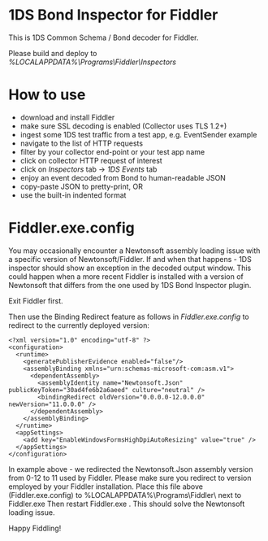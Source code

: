 # 1DS Bond Inspector for Fiddler

This is 1DS Common Schema / Bond decoder for Fiddler.

Please build and deploy to *%LOCALAPPDATA%\Programs\Fiddler\Inspectors*

# How to use

- download and install Fiddler
- make sure SSL decoding is enabled (Collector uses TLS 1.2+)
- ingest some 1DS test traffic from a test app, e.g. EventSender example
- navigate to the list of HTTP requests
- filter by your collector end-point or your test app name
- click on collector HTTP request of interest
- click on *Inspectors* tab -> *1DS Events* tab
- enjoy an event decoded from Bond to human-readable JSON
- copy-paste JSON to pretty-print, OR
- use the built-in indented format

# Fiddler.exe.config

You may occasionally encounter a Newtonsoft assembly loading issue with a specific version of Newtonsoft/Fiddler.
If and when that happens - 1DS inspector should show an exception in the decoded output window. 
This could happen when a more recent Fiddler is installed with a version of Newtonsoft that differs from the one used by 1DS Bond Inspector plugin.

Exit Fiddler first.

Then use the Binding Redirect feature as follows in *Fiddler.exe.config* to redirect to the currently deployed version:

```
<?xml version="1.0" encoding="utf-8" ?>
<configuration>
  <runtime>
    <generatePublisherEvidence enabled="false"/>
    <assemblyBinding xmlns="urn:schemas-microsoft-com:asm.v1">
      <dependentAssembly>
        <assemblyIdentity name="Newtonsoft.Json" publicKeyToken="30ad4fe6b2a6aeed" culture="neutral" />
        <bindingRedirect oldVersion="0.0.0.0-12.0.0.0" newVersion="11.0.0.0" />
      </dependentAssembly>
    </assemblyBinding>
  </runtime>
  <appSettings>
    <add key="EnableWindowsFormsHighDpiAutoResizing" value="true" />
  </appSettings>
</configuration>
```
In example above - we redirected the Newtonsoft.Json assembly version from 0-12 to 11 used by Fiddler.
Please make sure you redirect to version employed by your Fiddler installation.
Place this file above (Fiddler.exe.config) to %LOCALAPPDATA%\Programs\Fiddler\ next to Fiddler.exe
Then restart Fiddler.exe . This should solve the Newtonsoft loading issue.

Happy Fiddling!

